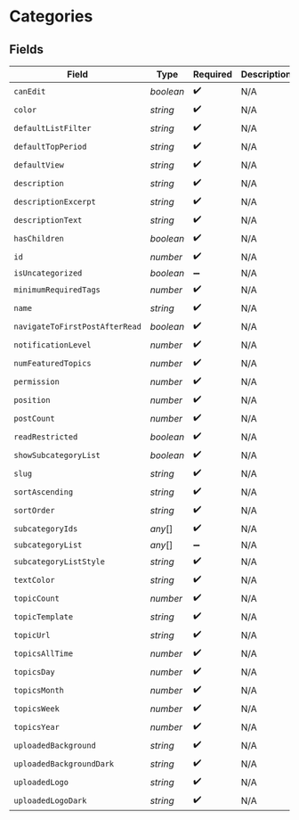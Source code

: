 # Categories


## Fields

| Field                          | Type                           | Required                       | Description                    |
| ------------------------------ | ------------------------------ | ------------------------------ | ------------------------------ |
| `canEdit`                      | *boolean*                      | :heavy_check_mark:             | N/A                            |
| `color`                        | *string*                       | :heavy_check_mark:             | N/A                            |
| `defaultListFilter`            | *string*                       | :heavy_check_mark:             | N/A                            |
| `defaultTopPeriod`             | *string*                       | :heavy_check_mark:             | N/A                            |
| `defaultView`                  | *string*                       | :heavy_check_mark:             | N/A                            |
| `description`                  | *string*                       | :heavy_check_mark:             | N/A                            |
| `descriptionExcerpt`           | *string*                       | :heavy_check_mark:             | N/A                            |
| `descriptionText`              | *string*                       | :heavy_check_mark:             | N/A                            |
| `hasChildren`                  | *boolean*                      | :heavy_check_mark:             | N/A                            |
| `id`                           | *number*                       | :heavy_check_mark:             | N/A                            |
| `isUncategorized`              | *boolean*                      | :heavy_minus_sign:             | N/A                            |
| `minimumRequiredTags`          | *number*                       | :heavy_check_mark:             | N/A                            |
| `name`                         | *string*                       | :heavy_check_mark:             | N/A                            |
| `navigateToFirstPostAfterRead` | *boolean*                      | :heavy_check_mark:             | N/A                            |
| `notificationLevel`            | *number*                       | :heavy_check_mark:             | N/A                            |
| `numFeaturedTopics`            | *number*                       | :heavy_check_mark:             | N/A                            |
| `permission`                   | *number*                       | :heavy_check_mark:             | N/A                            |
| `position`                     | *number*                       | :heavy_check_mark:             | N/A                            |
| `postCount`                    | *number*                       | :heavy_check_mark:             | N/A                            |
| `readRestricted`               | *boolean*                      | :heavy_check_mark:             | N/A                            |
| `showSubcategoryList`          | *boolean*                      | :heavy_check_mark:             | N/A                            |
| `slug`                         | *string*                       | :heavy_check_mark:             | N/A                            |
| `sortAscending`                | *string*                       | :heavy_check_mark:             | N/A                            |
| `sortOrder`                    | *string*                       | :heavy_check_mark:             | N/A                            |
| `subcategoryIds`               | *any*[]                        | :heavy_check_mark:             | N/A                            |
| `subcategoryList`              | *any*[]                        | :heavy_minus_sign:             | N/A                            |
| `subcategoryListStyle`         | *string*                       | :heavy_check_mark:             | N/A                            |
| `textColor`                    | *string*                       | :heavy_check_mark:             | N/A                            |
| `topicCount`                   | *number*                       | :heavy_check_mark:             | N/A                            |
| `topicTemplate`                | *string*                       | :heavy_check_mark:             | N/A                            |
| `topicUrl`                     | *string*                       | :heavy_check_mark:             | N/A                            |
| `topicsAllTime`                | *number*                       | :heavy_check_mark:             | N/A                            |
| `topicsDay`                    | *number*                       | :heavy_check_mark:             | N/A                            |
| `topicsMonth`                  | *number*                       | :heavy_check_mark:             | N/A                            |
| `topicsWeek`                   | *number*                       | :heavy_check_mark:             | N/A                            |
| `topicsYear`                   | *number*                       | :heavy_check_mark:             | N/A                            |
| `uploadedBackground`           | *string*                       | :heavy_check_mark:             | N/A                            |
| `uploadedBackgroundDark`       | *string*                       | :heavy_check_mark:             | N/A                            |
| `uploadedLogo`                 | *string*                       | :heavy_check_mark:             | N/A                            |
| `uploadedLogoDark`             | *string*                       | :heavy_check_mark:             | N/A                            |